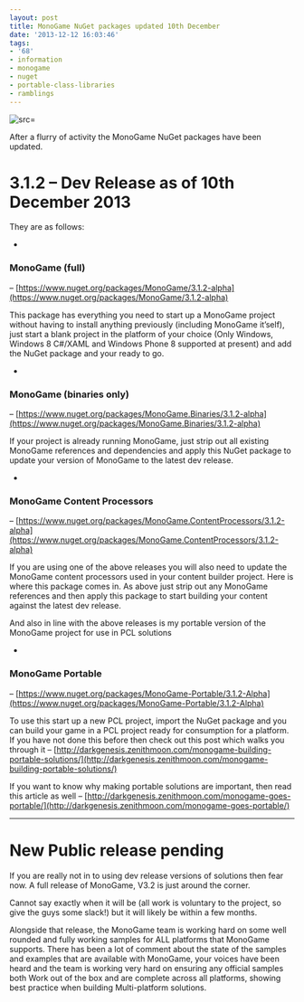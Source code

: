 ```yaml
---
layout: post
title: MonoGame NuGet packages updated 10th December
date: '2013-12-12 16:03:46'
tags:
- '68'
- information
- monogame
- nuget
- portable-class-libraries
- ramblings
---
```


![src=]()

After a flurry of activity the MonoGame NuGet packages have been updated.

# 

# 3.1.2 – Dev Release as of 10th December 2013

They are as follows:

- 
### MonoGame (full)

– [https://www.nuget.org/packages/MonoGame/3.1.2-alpha](https://www.nuget.org/packages/MonoGame/3.1.2-alpha)

This package has everything you need to start up a MonoGame project without having to install anything previously (including MonoGame it’self), just start a blank project in the platform of your choice (Only Windows, Windows 8 C#/XAML and Windows Phone 8 supported at present) and add the NuGet package and your ready to go.

- 
### MonoGame (binaries only)

– [https://www.nuget.org/packages/MonoGame.Binaries/3.1.2-alpha](https://www.nuget.org/packages/MonoGame.Binaries/3.1.2-alpha)

If your project is already running MonoGame, just strip out all existing MonoGame references and dependencies and apply this NuGet package to update your version of MonoGame to the latest dev release.

- 
### MonoGame Content Processors

– [https://www.nuget.org/packages/MonoGame.ContentProcessors/3.1.2-alpha](https://www.nuget.org/packages/MonoGame.ContentProcessors/3.1.2-alpha)

If you are using one of the above releases you will also need to update the MonoGame content processors used in your content builder project.  Here is where this package comes in.  As above just strip out any MonoGame references and then apply this package to start building your content against the latest dev release.

And also in line with the above releases is my portable version of the MonoGame project for use in PCL solutions

- 
### MonoGame Portable

– [https://www.nuget.org/packages/MonoGame-Portable/3.1.2-Alpha](https://www.nuget.org/packages/MonoGame-Portable/3.1.2-Alpha)

To use this start up a new PCL project, import the NuGet package and you can build your game in a PCL project ready for consumption for a platform.  If you have not done this before then check out this post which walks you through it – [http://darkgenesis.zenithmoon.com/monogame-building-portable-solutions/](http://darkgenesis.zenithmoon.com/monogame-building-portable-solutions/)

If you want to know why making portable solutions are important, then read this article as well – [http://darkgenesis.zenithmoon.com/monogame-goes-portable/](http://darkgenesis.zenithmoon.com/monogame-goes-portable/)

* * *

# New Public release pending

If you are really not in to using dev release versions of solutions then fear now.  A full release of MonoGame, V3.2 is just around the corner.

Cannot say exactly when it will be (all work is voluntary to the project, so give the guys some slack!) but it will likely be within a few months.

Alongside that release, the MonoGame team is working hard on some well rounded and fully working samples for ALL platforms that MonoGame supports.  There has been a lot of comment about the state of the samples and examples that are available with MonoGame, your voices have been heard and the team is working very hard on ensuring any official samples both Work out of the box and are complete across all platforms, showing best practice when building Multi-platform solutions.

